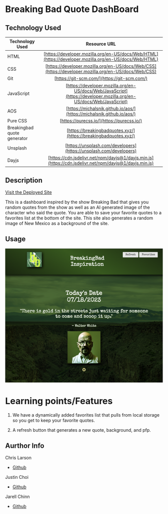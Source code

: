 # Breaking Bad Quote DashBoard

## Technology Used

| Technology Used             |                                                    Resource URL                                                    |
| --------------------------- | :----------------------------------------------------------------------------------------------------------------: |
| HTML                        |       [https://developer.mozilla.org/en-US/docs/Web/HTML](https://developer.mozilla.org/en-US/docs/Web/HTML)       |
| CSS                         |        [https://developer.mozilla.org/en-US/docs/Web/CSS](https://developer.mozilla.org/en-US/docs/Web/CSS)        |
| Git                         |                                    [https://git-scm.com/](https://git-scm.com/)                                    |
| JavaScript                  | [https://developer.mozilla.org/en-US/docs/Web/JavaScript](https://developer.mozilla.org/en-US/docs/Web/JavaScript) |
| AOS                         |                       [https://michalsnik.github.io/aos/](https://michalsnik.github.io/aos/)                       |
| Pure CSS                    |                                     [https://purecss.io/](https://purecss.io/)                                     |
| Breakingbad quote generator |                          [https://breakingbadquotes.xyz/](https://breakingbadquotes.xyz/)                          |
| Unsplash                    |                         [https://unsplash.com/developers](https://unsplash.com/developers)                         |
| Dayjs                       |       [https://cdn.jsdelivr.net/npm/dayjs@1/dayjs.min.js](https://cdn.jsdelivr.net/npm/dayjs@1/dayjs.min.js)       |

## Description

[Visit the Deployed Site](https://jarell-chinn.github.io/BreakingBad_Dashboard/)

This is a dashboard inspired by the show Breaking Bad that gives you random quotes from the show as well as an AI generated image of the character who said the quote. You are able to save your favorite quotes to a favorites list at the bottom of the site. This site also generates a random image of New Mexico as a background of the site.

## Usage

![Breaking Bad Dashboard](./assets/images/BreakingBadO.png)

# Learning points/Features

1. We have a dynamically added favorites list that pulls from local storage so you get to keep your favorite quotes.

2. A refresh button that generates a new quote, background, and pfp.

## Aurthor Info

Chris Larson

- [Github](https://github.com/larsonwerks)

Justin Choi

- [Github](https://github.com/justinschoi93)

Jarell Chinn

- [Github](https://github.com/Jarell-Chinn)
